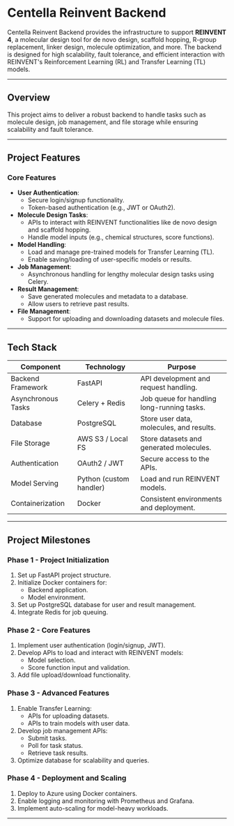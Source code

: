# Centella Reinvent Backend

Centella Reinvent Backend provides the infrastructure to support **REINVENT 4**, a molecular design tool for de novo design, scaffold hopping, R-group replacement, linker design, molecule optimization, and more. The backend is designed for high scalability, fault tolerance, and efficient interaction with REINVENT's Reinforcement Learning (RL) and Transfer Learning (TL) models.

---

## Overview

This project aims to deliver a robust backend to handle tasks such as molecule design, job management, and file storage while ensuring scalability and fault tolerance.

---

## Project Features

### Core Features
- **User Authentication**:
  - Secure login/signup functionality.
  - Token-based authentication (e.g., JWT or OAuth2).
- **Molecule Design Tasks**:
  - APIs to interact with REINVENT functionalities like de novo design and scaffold hopping.
  - Handle model inputs (e.g., chemical structures, score functions).
- **Model Handling**:
  - Load and manage pre-trained models for Transfer Learning (TL).
  - Enable saving/loading of user-specific models or results.
- **Job Management**:
  - Asynchronous handling for lengthy molecular design tasks using Celery.
- **Result Management**:
  - Save generated molecules and metadata to a database.
  - Allow users to retrieve past results.
- **File Management**:
  - Support for uploading and downloading datasets and molecule files.

---

## Tech Stack

| **Component**          | **Technology**         | **Purpose**                                |
|-------------------------|------------------------|--------------------------------------------|
| Backend Framework       | FastAPI               | API development and request handling.      |
| Asynchronous Tasks      | Celery + Redis        | Job queue for handling long-running tasks. |
| Database                | PostgreSQL            | Store user data, molecules, and results.   |
| File Storage            | AWS S3 / Local FS     | Store datasets and generated molecules.    |
| Authentication          | OAuth2 / JWT          | Secure access to the APIs.                 |
| Model Serving           | Python (custom handler) | Load and run REINVENT models.            |
| Containerization        | Docker                | Consistent environments and deployment.    |

---

## Project Milestones

### Phase 1 - Project Initialization
1. Set up FastAPI project structure.
2. Initialize Docker containers for:
   - Backend application.
   - Model environment.
3. Set up PostgreSQL database for user and result management.
4. Integrate Redis for job queuing.

### Phase 2 - Core Features
1. Implement user authentication (login/signup, JWT).
2. Develop APIs to load and interact with REINVENT models:
   - Model selection.
   - Score function input and validation.
3. Add file upload/download functionality.

### Phase 3 - Advanced Features
1. Enable Transfer Learning:
   - APIs for uploading datasets.
   - APIs to train models with user data.
2. Develop job management APIs:
   - Submit tasks.
   - Poll for task status.
   - Retrieve task results.
3. Optimize database for scalability and queries.

### Phase 4 - Deployment and Scaling
1. Deploy to Azure using Docker containers.
2. Enable logging and monitoring with Prometheus and Grafana.
3. Implement auto-scaling for model-heavy workloads.

---

<!-- ## Installation

### Prerequisites
- Python 3.9 or higher.
- Docker and Docker Compose.
- PostgreSQL and Redis installed locally or accessible through cloud services. -->


<!-- Pending yet -->
<!-- ## **Documentation**
Detailed project information is available in the /docs folder: -->
